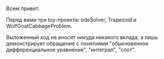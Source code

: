 Всем привет.

Перед вами три toy-проекта: odeSolver, Trapezoid и WolfGoatCabbageProblem.

Выложенный код не вносит никуда никакого вклада, а лишь демонстрирует обращение с понятиями "обыкновенное дифференциальное уравнение", "интеграл", "слот".
